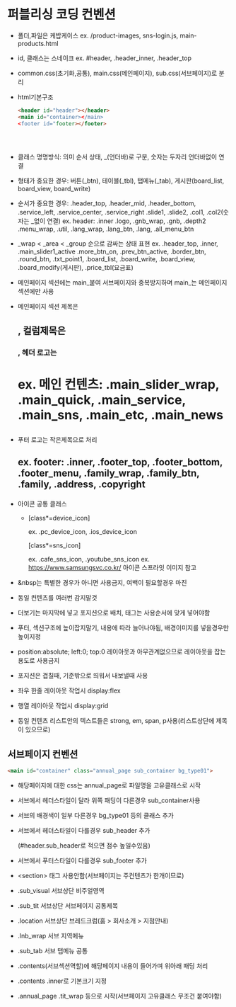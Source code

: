 # 퍼블리싱 코딩 컨벤션

- 폴더,파일은 케밥케이스
  ex. /product-images, sns-login.js, main-products.html

- id, 클래스는 스네이크
  ex. #header, .header_inner, .header_top

- common.css(초기화,공통), main.css(메인페이지), sub.css(서브페이지)로 분리

- html기본구조
  
  ```html
  <header id="header"></header>
  <main id="container></main>
  <footer id="footer></footer>
  ```
  
  <header id="header"></header>
  <main id="container></main>
  <footer id="footer></footer>

- 클래스 명명방식: 의미 순서 상태, _(언더바)로 구분, 숫자는 두자리 언더바없이 연결

- 형태가 중요한 경우: 버튼(_btn), 테이블(_tbl), 탭메뉴(_tab), 게시판(board_list, board_view, board_write)

- 순서가 중요한 경우: .header_top, .header_mid, .header_bottom, .service_left, .service_center, .service_right
  .slide1, .slide2, .col1, .col2(숫자는 _없이 연결)
  ex. header: .inner .logo, .gnb_wrap, .gnb, .depth2 .menu_wrap, .util, .lang_wrap, .lang_btn, .lang, .all_menu_btn

- _wrap < _area < _group 순으로 감싸는 상태 표현
  ex. .header_top, .inner, .main_slider1_active
  .more_btn_on, .prev_btn_active, .border_btn, .round_btn,
  .txt_point1, .board_list, .board_write, .board_view, .board_modify(게시판), .price_tbl(요금표)

- 메인페이지 섹션에는 main_붙여 서브페이지와 중복방지하며 main_는 메인페이지 섹션에만 사용

- 메인페이지 섹션 제목은 <h2>, 컬럼제목은 <h3>, 헤더 로고는 <h1>
  ex. 메인 컨텐츠: .main_slider_wrap, .main_quick, .main_service, .main_sns, .main_etc, .main_news

- 푸터 로고는 작은제목으로 처리 <h2>
  ex. footer: .inner, .footer_top, .footer_bottom, .footer_menu, .family_wrap, .family_btn, .family, .address, .copyright

- 아이콘 공통 클래스
  
  - [class*=device_icon]
    
    ex. .pc_device_icon, .ios_device_icon
    
    [class*=sns_icon]
    
    ex. .cafe_sns_icon, .youtube_sns_icon
    ex. https://www.samsungsvc.co.kr/ 아이콘 스프라잇 이미지 참고

- &nbsp는 특별한 경우가 아니면 사용금지, 여백이 필요할경우 마진

- 동일 컨텐츠를 여러번 감지말것

- 더보기는 마지막에 넣고 포지션으로 배치, 태그는 사용순서에 맞게 넣어야함

- 푸터, 섹션구조에 높이잡지말기, 내용에 따라 늘어나야됨, 배경이미지를 넣을경우만 높이지정

- position:absolute; left:0; top:0 레이아웃과 아무관계없으므로 레이아웃을 잡는용도로 사용금지

- 포지션은 겹칠때, 기준밖으로 띄워서 내보낼때 사용

- 좌우 한줄 레이아웃 작업시 display:flex

- 행열 레이아웃 작업시 display:grid

- 동일 컨텐츠 리스트안의 텍스트들은 strong, em, span, p사용(리스트상단에 제목이 있으므로)

## 서브페이지 컨벤션

```html
<main id="container" class="annual_page sub_container bg_type01">
```

- 해당페이지에 대한 css는 annual_page로 파일명을 고유클래스로 시작

- 서브에서 헤더스타일이 달라 위쪽 패딩이 다른경우 sub_container사용

- 서브의 배경색이 일부 다른경우 bg_type01 등의 클래스 추가

- 서브에서 헤더스타일이 다를경우 sub_header 추가
  
  (#header.sub_header로 적으면 점수 높일수있음)

- 서브에서 푸터스타일이 다를경우 sub_footer 추가

- \<section> 태그 사용안함(서브페이지는 주컨텐츠가 한개이므로)

- .sub_visual 서브상단 비주얼영역

- .sub_tit 서브상단 서브페이지 공통제목

- .location 서브상단 브레드크럼(홈 > 회사소개 > 지점안내)

- .lnb_wrap 서브 지역메뉴

- .sub_tab 서브 탭메뉴 공통

- .contents(서브섹션역할)에 해당페이지 내용이 들어가며 위아래 패딩 처리

- .contents .inner로 기본크기 지정

- .annual_page .tit_wrap 등으로 시작(서브페이지 고유클래스 무조건 붙여야함)
